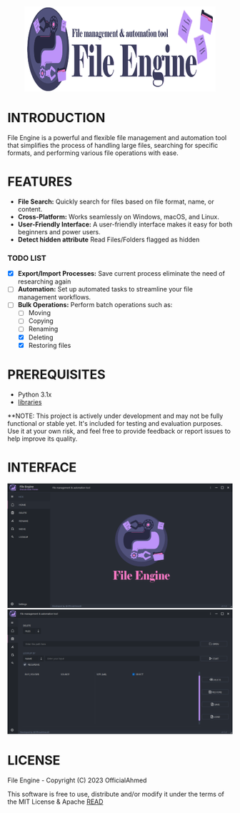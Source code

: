<div align="center" >
  <img style="height:190px; width:85%" src="Interface/images/File Engine Banner.png" alt="Image">
</div>

# INTRODUCTION

File Engine is a powerful and flexible file management and automation tool that simplifies the process of handling large files, searching for specific formats, and performing various file operations with ease.

# FEATURES

- **File Search:** Quickly search for files based on file format, name, or content.
- **Cross-Platform:** Works seamlessly on Windows, macOS, and Linux.
- **User-Friendly Interface:** A user-friendly interface makes it easy for both beginners and power users.
- **Detect hidden attribute** Read Files/Folders flagged as hidden
      
### TODO LIST

- [x] **Export/Import Processes:** Save current process eliminate the need of researching again
- [ ] **Automation:** Set up automated tasks to streamline your file management workflows.
- [ ] **Bulk Operations:** Perform batch operations such as:
  - [ ] Moving
  - [ ] Copying
  - [ ] Renaming
  - [x] Deleting
  - [x] Restoring files

# PREREQUISITES

- Python 3.1x
- [libraries](https://github.com/OfficialAhmed/File-Engine/blob/main/requirements.txt) 

**NOTE: This project is actively under development and may not be fully functional or stable yet. It's included for testing and evaluation purposes. Use it at your own risk, and feel free to provide feedback or report issues to help improve its quality.

# INTERFACE 

![HOME](Interface/images//home_page.png) 
![DELETE PAGE](Interface/images/delete_page.png) 

# LICENSE

File Engine - Copyright (C) 2023 OfficialAhmed

This software is free to use, distribute and/or modify it under the terms of the MIT License & Apache [READ](LICENSE)
